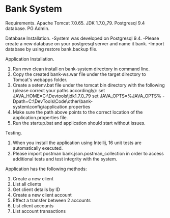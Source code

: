 # Bank System

Requirements.
Apache Tomcat 7.0.65.
JDK 1.7.0_79.
Postgresql 9.4 database.
PG Admin.

Database Installation.
-System was developed on Postgresql 9.4.
-Please create a new database on your postgresql server and name it bank.
-Import database by using restore bank.backup file.

Application Installation.
1. Run mvn clean install on bank-system directory in command line.
2. Copy the created bank-ws.war file under the target directory to Tomcat's webapps folder.
3. Create a setenv.bat file under the tomcat bin directory with the following (please correct your paths accordingly):
	set JAVA_HOME=C:\Devtools\jdk1.7.0_79
	set JAVA_OPTS=%JAVA_OPTS% -Dpath=C:\DevTools\Code\other\bank-system\config\application.properties
4. Make sure the path above points to the correct location of the application.properties file.
5. Run the startup.bat and application should start without issues.

Testing.
1. When you install the application using Intellij, 16 unit tests are automatically executed.
2. Please import postman bank.json.postman_collection in order to access additional tests and test integrity with the system.

Application has the following methods:
1. Create a new client
2. List all clients
3. Get client details by ID
4. Create a new client account
5. Effect a transfer between 2 accounts
6. List client accounts
7. List account transactions